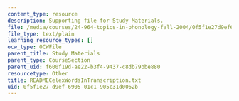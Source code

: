 ```yaml
---
content_type: resource
description: Supporting file for Study Materials.
file: /media/courses/24-964-topics-in-phonology-fall-2004/0f5f1e27d9ef690501c1905c31d0062b_READMECelexWordsInTranscription.txt
file_type: text/plain
learning_resource_types: []
ocw_type: OCWFile
parent_title: Study Materials
parent_type: CourseSection
parent_uid: f600f19d-ae22-b3f4-9437-c8db79bbe880
resourcetype: Other
title: READMECelexWordsInTranscription.txt
uid: 0f5f1e27-d9ef-6905-01c1-905c31d0062b
---
```

